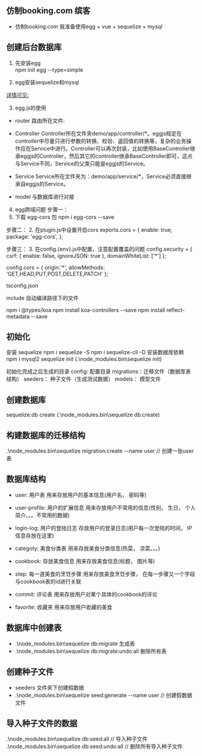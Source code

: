 ## 仿制booking.com 缤客 
- 仿制booking.com 我准备使用egg + vue + sequelize + mysql

## 创建后台数据库
1. 先安装egg  
  npm init egg --type=simple

2. egg安装sequelize和mysql
  
  [详情可见:](https://blog.csdn.net/weixin_39907636/article/details/88787331)

3. egg.js的使用
  - router
    路由所在文件:

  - Controller
    Controller所在文件夹demo/app/controller/*。eggjs规定在controller中尽量只进行参数的转换、校验、返回值的转换等，复杂的业务操作应在Service中进行。Controller可以再次封装，比如使用BaseController继承eggjs的Controller，然后其它的controller继承BaseController即可，这点与Service不同，Service的父类只能是eggjs的Service。
  - Service
    Service所在文件夹为：demo/app/service/*，Service必须直接继承自eggjs的Service。
  - model
    与数据库进行对接

4. egg跨域问题
  步骤一：
  1. 下载 egg-cors 包
  npm i egg-cors --save
  
  步骤二：
  2. 在plugin.js中设置开启cors 
  exports.cors = {
    enable: true,
    package: 'egg-cors',
  };
  
  步骤三：
  3. 在config.{env}.js中配置，注意配置覆盖的问题
  config.security = {
    csrf: {
      enable: false,
      ignoreJSON: true
    },
    domainWhiteList: ['*']
  };
  
  config.cors = {
    origin:'*',
    allowMethods: 'GET,HEAD,PUT,POST,DELETE,PATCH'
  };


tsconfig.json

include 自动编译路径下的文件

npm i @types/koa
npm install koa-controllers --save
npm install reflect-metadata --save

## 初始化
安装 sequelize
npm i sequelize -S
npm i sequelize-cli -D
安装数据库依赖
npm i mysql2
sequelize init (.\node_modules\.bin\sequelize init)

初始化完成之后生成的目录
config: 配置目录
migrations：迁移文件（数据库表结构）
seeders： 种子文件（生成测试数据）
models： 模型文件

## 创建数据库
sequelize:db create (.\node_modules\.bin\sequelize db:create)

## 构建数据库的迁移结构
.\node_modules\.bin\sequelize migration:create --name user // 创建一张user表

## 数据库结构
- user: 用户表
用来存放用户的基本信息(用户名， 密码等)

- user-profile: 用户的扩展信息
用来存放用户不常用的信息(性别， 生日， 个人简介。。。不常用的数据)

- login-log: 用户的登陆日志
存放用户的登录日志(用户每一次登陆的时间， IP信息存放在这里)

- categoty: 美食分类表
用来存放美食分类信息(热菜， 凉菜。。。)

- cookbook: 存放美食信息
用来存放美食信息(标题， 图片等)

- step: 每一道美食的烹饪步骤
用来存放美食烹饪步骤， 在每一步骤又一个字段与cookbook表的id进行关联

- commit: 评论表
用来存放用户对某个具体的cookbook的评论

- favorite: 收藏夹
用来存放用户收藏的美食

## 数据库中创建表
- .\node_modules\.bin\sequelize db:migrate 生成表
- .\node_modules\.bin\sequelize db:migrate:undo:all 删除所有表

## 创建种子文件
- seeders 文件夹下创建假数据
- .\node_modules\.bin\sequelize seed:generate --name user // 创建假数据文件

## 导入种子文件的数据
.\node_modules\.bin\sequelize db:seed:all // 导入种子文件
.\node_modules\.bin\sequelize db:seed:undo:all // 删除所有导入种子文件
